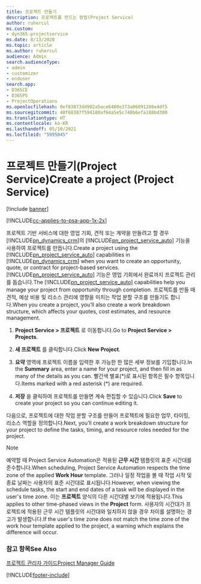 ```yaml
---
title: 프로젝트 만들기
description: 프로젝트를 만드는 방법(Project Service)
author: ruhercul
ms.custom:
- dyn365-projectservice
ms.date: 8/13/2020
ms.topic: article
ms.author: ruhercul
audience: Admin
search.audienceType:
- admin
- customizer
- enduser
search.app:
- D365CE
- D365PS
- ProjectOperations
ms.openlocfilehash: 0ef83873dd902a5ace6400e373a06091280e4df5
ms.sourcegitcommit: 40f68387f594180af64a5e5c748b6efa188bd300
ms.translationtype: HT
ms.contentlocale: ko-KR
ms.lasthandoff: 05/10/2021
ms.locfileid: "5995045"
---
```

# <a name="create-a-project-project-service"></a><span data-ttu-id="3182e-103">프로젝트 만들기(Project Service)</span><span class="sxs-lookup"><span data-stu-id="3182e-103">Create a project (Project Service)</span></span>

[!include [banner](../includes/psa-now-project-operations.md)]

[!INCLUDE[cc-applies-to-psa-app-1x-2x](../includes/cc-applies-to-psa-app-1x-2x.md)]

<span data-ttu-id="3182e-104">프로젝트 기반 서비스에 대한 영업 기회, 견적 또는 계약을 만들려고 할 경우 [!INCLUDE[pn_dynamics_crm](../includes/pn-dynamics-crm.md)]의 [!INCLUDE[pn_project_service_auto](../includes/pn-project-service-auto.md)] 기능을 사용하여 프로젝트를 만듭니다.</span><span class="sxs-lookup"><span data-stu-id="3182e-104">Create a project using the [!INCLUDE[pn_project_service_auto](../includes/pn-project-service-auto.md)] capabilities in [!INCLUDE[pn_dynamics_crm](../includes/pn-dynamics-crm.md)] when you want to create an opportunity, quote, or contract for project-based services.</span></span> <span data-ttu-id="3182e-105">[!INCLUDE[pn_project_service_auto](../includes/pn-project-service-auto.md)] 기능은 영업 기회에서 완료까지 프로젝트 관리를 돕습니다.</span><span class="sxs-lookup"><span data-stu-id="3182e-105">The [!INCLUDE[pn_project_service_auto](../includes/pn-project-service-auto.md)] capabilities help you manage your project from opportunity through completion.</span></span> <span data-ttu-id="3182e-106">프로젝트를 만들 때 견적, 예상 비용 및 리소스 관리에 영향을 미치는 작업 분할 구조를 만들기도 합니다.</span><span class="sxs-lookup"><span data-stu-id="3182e-106">When you create a project, you’ll also create a work breakdown structure, which affects your quotes, cost estimates, and resource management.</span></span>  
  
1.  <span data-ttu-id="3182e-107">**Project Service > 프로젝트** 로 이동합니다.</span><span class="sxs-lookup"><span data-stu-id="3182e-107">Go to **Project Service > Projects**.</span></span>  
  
2.  <span data-ttu-id="3182e-108">**새 프로젝트** 를 클릭합니다.</span><span class="sxs-lookup"><span data-stu-id="3182e-108">Click **New Project**.</span></span>  
  
3.  <span data-ttu-id="3182e-109">**요약** 영역에 프로젝트 이름을 입력한 후 가능한 한 많은 세부 정보를 기입합니다.</span><span class="sxs-lookup"><span data-stu-id="3182e-109">In the **Summary** area, enter a name for your project, and then fill in as many of the details as you can.</span></span> <span data-ttu-id="3182e-110">빨간색 별표(\*)로 표시된 항목은 필수 항목입니다.</span><span class="sxs-lookup"><span data-stu-id="3182e-110">Items marked with a red asterisk (\*) are required.</span></span>  
  
4.  <span data-ttu-id="3182e-111">**저장** 을 클릭하여 프로젝트를 만들면 계속 편집할 수 있습니다.</span><span class="sxs-lookup"><span data-stu-id="3182e-111">Click **Save** to create your project so you can continue editing it.</span></span>  
  
<span data-ttu-id="3182e-112">다음으로, 프로젝트에 대한 작업 분할 구조를 만들어 프로젝트에 필요한 업무, 타이밍, 리소스 역할을 정의합니다.</span><span class="sxs-lookup"><span data-stu-id="3182e-112">Next, you’ll create a work breakdown structure for your project to define the tasks, timing, and resource roles needed for the project.</span></span>  

> [!NOTE]
> <span data-ttu-id="3182e-113">예약할 때 Project Service Automation은 적용된 **근무 시간** 템플릿의 표준 시간대를 준수합니다.</span><span class="sxs-lookup"><span data-stu-id="3182e-113">When scheduling, Project Service Automation respects the time zone of the applied **Work Hour** template.</span></span> <span data-ttu-id="3182e-114">그러나 일정 작업을 볼 때 작업 시작 및 종료 날짜는 사용자의 표준 시간대로 표시됩니다.</span><span class="sxs-lookup"><span data-stu-id="3182e-114">However, when viewing the schedule tasks, the start and end dates of a task will be displayed in the user's time zone.</span></span> <span data-ttu-id="3182e-115">이는 **프로젝트** 양식의 다른 시간대별 보기에 적용됩니다.</span><span class="sxs-lookup"><span data-stu-id="3182e-115">This applies to other time-phased views in the **Project** form.</span></span> <span data-ttu-id="3182e-116">사용자의 시간대가 프로젝트에 적용된 근무 시간 템플릿의 시간대와 일치하지 않을 경우 차이를 설명하는 경고가 발생합니다.</span><span class="sxs-lookup"><span data-stu-id="3182e-116">If the user's time zone does not match the time zone of the work hour template applied to the project, a warning which explains the difference will occur.</span></span> 
  
### <a name="see-also"></a><span data-ttu-id="3182e-117">참고 항목</span><span class="sxs-lookup"><span data-stu-id="3182e-117">See Also</span></span>  
 [<span data-ttu-id="3182e-118">프로젝트 관리자 가이드</span><span class="sxs-lookup"><span data-stu-id="3182e-118">Project Manager Guide</span></span>](../psa/project-manager-guide.md)


[!INCLUDE[footer-include](../includes/footer-banner.md)]